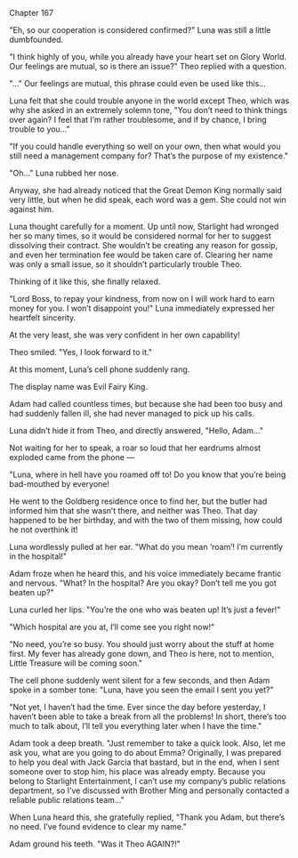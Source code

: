 Chapter 167

"Eh, so our cooperation is considered confirmed?" Luna was still a little dumbfounded.


"I think highly of you, while you already have your heart set on Glory World. Our feelings are mutual, so is there an issue?" Theo replied with a question.


"…" Our feelings are mutual, this phrase could even be used like this…


Luna felt that she could trouble anyone in the world except Theo, which was why she asked in an extremely solemn tone, "You don’t need to think things over again? I feel that I’m rather troublesome, and if by chance, I bring trouble to you…"


"If you could handle everything so well on your own, then what would you still need a management company for? That’s the purpose of my existence."


"Oh…" Luna rubbed her nose.


Anyway, she had already noticed that the Great Demon King normally said very little, but when he did speak, each word was a gem. She could not win against him.


Luna thought carefully for a moment. Up until now, Starlight had wronged her so many times, so it would be considered normal for her to suggest dissolving their contract. She wouldn’t be creating any reason for gossip, and even her termination fee would be taken care of. Clearing her name was only a small issue, so it shouldn’t particularly trouble Theo.


Thinking of it like this, she finally relaxed.


"Lord Boss, to repay your kindness, from now on I will work hard to earn money for you. I won’t disappoint you!" Luna immediately expressed her heartfelt sincerity.


At the very least, she was very confident in her own capability!


Theo smiled. "Yes, I look forward to it."


At this moment, Luna’s cell phone suddenly rang.


The display name was Evil Fairy King.


Adam had called countless times, but because she had been too busy and had suddenly fallen ill, she had never managed to pick up his calls.


Luna didn’t hide it from Theo, and directly answered, "Hello, Adam…"


Not waiting for her to speak, a roar so loud that her eardrums almost exploded came from the phone —


"Luna, where in hell have you roamed off to! Do you know that you’re being bad-mouthed by everyone!


He went to the Goldberg residence once to find her, but the butler had informed him that she wasn’t there, and neither was Theo. That day happened to be her birthday, and with the two of them missing, how could he not overthink it!


Luna wordlessly pulled at her ear. "What do you mean ‘roam’! I’m currently in the hospital!"


Adam froze when he heard this, and his voice immediately became frantic and nervous. "What? In the hospital? Are you okay? Don’t tell me you got beaten up?"


Luna curled her lips. "You’re the one who was beaten up! It’s just a fever!"


"Which hospital are you at, I’ll come see you right now!"


"No need, you’re so busy. You should just worry about the stuff at home first. My fever has already gone down, and Theo is here, not to mention, Little Treasure will be coming soon."


The cell phone suddenly went silent for a few seconds, and then Adam spoke in a somber tone: "Luna, have you seen the email I sent you yet?"


"Not yet, I haven’t had the time. Ever since the day before yesterday, I haven’t been able to take a break from all the problems! In short, there’s too much to talk about, I’ll tell you everything later when I have the time."


Adam took a deep breath. "Just remember to take a quick look. Also, let me ask you, what are you going to do about Emma? Originally, I was prepared to help you deal with Jack Garcia that bastard, but in the end, when I sent someone over to stop him, his place was already empty. Because you belong to Starlight Entertainment, I can’t use my company’s public relations department, so I’ve discussed with Brother Ming and personally contacted a reliable public relations team…"


When Luna heard this, she gratefully replied, "Thank you Adam, but there’s no need. I’ve found evidence to clear my name."


Adam ground his teeth. "Was it Theo AGAIN?!"


